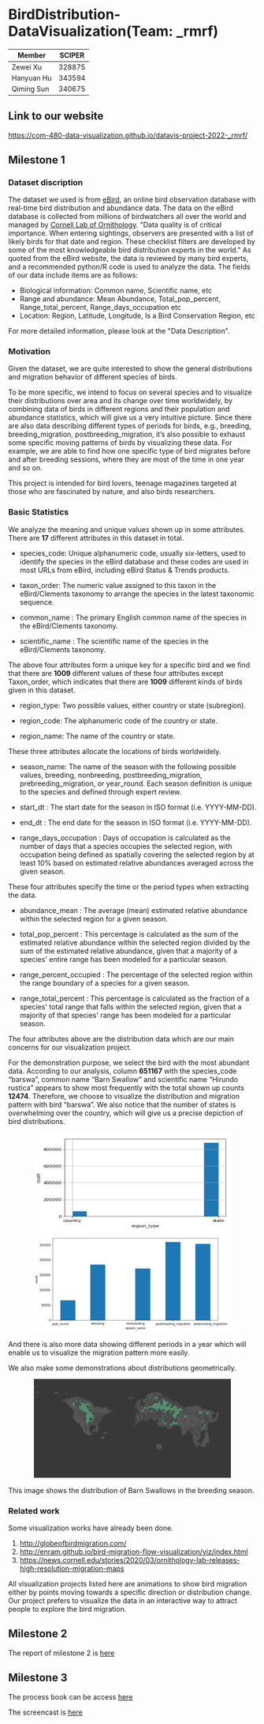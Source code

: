 # BirdDistribution-DataVisualization(Team: _rmrf)


| Member   |    SCIPER     |
|----------|:-------------:|
| Zewei Xu |  328875 |
| Hanyuan Hu | 343594 |
| Qiming Sun | 340675 |


## Link to our website
https://com-480-data-visualization.github.io/datavis-project-2022-_rmrf/

## Milestone 1
### Dataset discription
The dataset we used is from [eBird](https://ebird.org/home), an online bird observation database with real-time bird distribution and abundance data. The data on the eBird database is collected from millions of birdwatchers all over the world and managed by [Cornell Lab of Ornithology](https://www.birds.cornell.edu/home). "Data quality is of critical importance. When entering sightings, observers are presented with a list of likely birds for that date and region. These checklist filters are developed by some of the most knowledgeable bird distribution experts in the world." As quoted from the eBird website, the data is reviewed by many bird experts, and a recommended python/R code is used to analyze the data.
The fields of our data include items are as follows:
* Biological information: Common name, Scientific name, etc
* Range and abundance: Mean Abundance, Total_pop_percent, Range_total_percent, Range_days_occupation etc
* Location: Region, Latitude, Longitude, Is a  Bird Conservation Region, etc

For more detailed information, please look at the "Data Description". 

### Motivation
Given the dataset, we are quite interested to show the general distributions and migration behavior of different species of birds. 

To be more specific, we intend to focus on several species and to visualize their distributions over area and its change over time worldwidely, by combining data of birds in different regions and their population and abundance statistics, which will give us a very intuitive picture. Since there are also data describing different types of periods for birds, e.g., breeding, breeding_migration, postbreeding_migration, it’s also possible to exhaust some specific moving patterns of birds by visualizing these data. For example, we are able to find how one specific type of bird migrates before and after breeding sessions, where they are most of the time in one year and so on. 

This project is intended for bird lovers, teenage magazines targeted at those who are fascinated by nature, and also birds researchers. 

### Basic Statistics 
We analyze the meaning and unique values shown up in some attributes. There are **17** different attributes in this dataset in total. 

* species_code: Unique alphanumeric code, usually six-letters, used to identify the species in the eBird database and these codes are used in most URLs from eBird, including eBird Status & Trends products.

* taxon_order: The numeric value assigned to this taxon in the eBird/Clements taxonomy to arrange the species in the latest taxonomic sequence. 

* common_name : The primary English common name of the species in the eBird/Clements taxonomy. 

* scientific_name : The scientific name of the species in the eBird/Clements taxonomy. 

The above four attributes form a unique key for a specific bird and we find that there are **1009** different values of these four attributes except Taxon_order, which indicates that there are **1009** different kinds of birds given in this dataset. 

* region_type: Two possible values, either country or state (subregion). 

* region_code: The alphanumeric code of the country or state. 

* region_name: The name of the country or state. 

These three attributes allocate the locations of birds worldwidely. 

* season_name: The name of the season with the following possible values, breeding, nonbreeding, postbreeding_migration, prebreeding_migration, or year_round. Each season definition is unique to the species and defined through expert review. 

* start_dt : The start date for the season in ISO format (i.e. YYYY-MM-DD).

* end_dt : The end date for the season in ISO format (i.e. YYYY-MM-DD).

* range_days_occupation : Days of occupation is calculated as the number of days that a species occupies the selected region, with occupation being defined as spatially covering the selected region by at least 10% based on estimated relative abundances averaged across the given season.

These four attributes specify the time or the period types when extracting the data. 

* abundance_mean : The average (mean) estimated relative abundance within the selected region for a given season.

* total_pop_percent : This percentage is calculated as the sum of the estimated relative abundance within the selected region divided by the sum of the estimated relative abundance, given that a majority of a species' entire range has been modeled for a particular season.

* range_percent_occupied : The percentage of the selected region within the range boundary of a species for a given season.

* range_total_percent : This percentage is calculated as the fraction of a species' total range that falls within the selected region, given that a majority of that species' range has been modeled for a particular season.

The four attributes above are the distribution data which are our main concerns for our visualization project. 


For the demonstration purpose, we select the bird with the most abundant data. According to our analysis, column **651167** with the species_code “barswa”, common name “Barn Swallow” and scientific name “Hirundo rustica” appears to show most frequently with the total shown up counts **12474**. Therefore, we choose to visualize the distribution and migration pattern with bird “barswa”.
We also notice that the number of states is overwhelming over the country, which will give us a precise depiction of bird distributions. 
<p align="center">
<img src="image/1.png" width="400" height="200">
<img src="image/2.png" width="400" height="200">
</p>
And there is also more data showing different periods in a year which will enable us to visualize the migration pattern more easily.

We also make some demonstrations about distributions geometrically. 
<p align="center">
<img src="image/breeding.png" width="400" height="200">
</p>
This image shows the distribution of Barn Swallows in the breeding season.

### Related work
Some visualization works have already been done.
1. http://globeofbirdmigration.com/
2. http://enram.github.io/bird-migration-flow-visualization/viz/index.html
3. https://news.cornell.edu/stories/2020/03/ornithology-lab-releases-high-resolution-migration-maps

All visualization projects listed here are animations to show bird migration either by points moving towards a specific direction or distribution change.  Our project prefers to visualize the data in an interactive way to attract people to explore the bird migration.

## Milestone 2
The report of milestone 2 is [here](https://github.com/com-480-data-visualization/datavis-project-2022-_rmrf/blob/main/Milestone%202%20Report.pdf)

## Milestone 3
The process book can be access [here](https://github.com/com-480-data-visualization/datavis-project-2022-_rmrf/blob/main/Process%20book.pdf)

The screencast is [here](https://youtu.be/os_b8vm7ok8)
